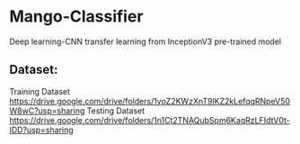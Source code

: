 # Mango-Classifier
Deep learning-CNN transfer learning from InceptionV3 pre-trained model
## Dataset:
Training Dataset 
https://drive.google.com/drive/folders/1yoZ2KWzXnT9lKZ2kLefqqRNpeV50W8wC?usp=sharing
Testing Dataset
https://drive.google.com/drive/folders/1n1Ct2TNAQubSpm6KaqRzLFIdtV0t-IDD?usp=sharing

